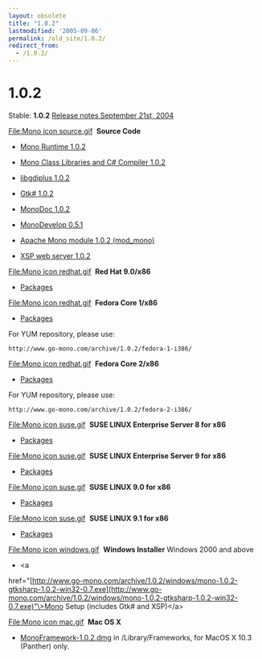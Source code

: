 ```yaml
---
layout: obsolete
title: "1.0.2"
lastmodified: '2005-09-06'
permalink: /old_site/1.0.2/
redirect_from:
  - /1.0.2/
---
```


1.0.2
=====

Stable: **1.0.2**
 [Release notes September 21st, 2004](http://go-mono.com/archive/1.0.2)

 [File:Mono icon source.gif](/index.php?title=Special:Upload&wpDestFile=Mono_icon_source.gif "File:Mono icon source.gif")  **Source Code**

-   [Mono Runtime 1.0.2](http://www.go-mono.com/archive/1.0.2/mono-1.0.2.tar.gz)

-   [Mono Class Libraries and C\# Compiler 1.0.2](http://www.go-mono.com/archive/1.0.2/mcs-1.0.2.tar.gz)

-   [libgdiplus 1.0.2](http://www.go-mono.com/archive/1.0.2/libgdiplus-1.0.2.tar.gz)

-   [Gtk\# 1.0.2](http://www.go-mono.com/archive/1.0.2/gtk-sharp-1.0.2.tar.gz)

-   [MonoDoc 1.0.2](http://www.go-mono.com/archive/1.0.2/monodoc-1.0.2.tar.gz)

-   [MonoDevelop 0.5.1](http://www.go-mono.com/archive/1.0.2/monodevelop-0.5.1.tar.gz)

-   [Apache Mono module 1.0.2 (mod\_mono)](http://www.go-mono.com/archive/1.0.2/mod_mono-1.0.2.tar.gz)

-   [XSP web server 1.0.2](http://www.go-mono.com/archive/1.0.2/xsp-1.0.2.tar.gz)

 [File:Mono icon redhat.gif](/index.php?title=Special:Upload&wpDestFile=Mono_icon_redhat.gif "File:Mono icon redhat.gif")  **Red Hat 9.0/x86**

-   [Packages](http://www.go-mono.com/archive/1.0.2/redhat-9-i386)

 [File:Mono icon redhat.gif](/index.php?title=Special:Upload&wpDestFile=Mono_icon_redhat.gif "File:Mono icon redhat.gif")  **Fedora Core 1/x86**

-   [Packages](http://www.go-mono.com/archive/1.0.2/fedora-1-i386)

For YUM repository, please use:

    http://www.go-mono.com/archive/1.0.2/fedora-1-i386/

 [File:Mono icon redhat.gif](/index.php?title=Special:Upload&wpDestFile=Mono_icon_redhat.gif "File:Mono icon redhat.gif")  **Fedora Core 2/x86**

-   [Packages](http://www.go-mono.com/archive/1.0.2/fedora-2-i386)

For YUM repository, please use:

    http://www.go-mono.com/archive/1.0.2/fedora-2-i386/

 [File:Mono icon suse.gif](/index.php?title=Special:Upload&wpDestFile=Mono_icon_suse.gif "File:Mono icon suse.gif")  **SUSE LINUX Enterprise Server 8 for x86**

-   [Packages](http://www.go-mono.com/archive/1.0.2/sles-8-i386/)

 [File:Mono icon suse.gif](/index.php?title=Special:Upload&wpDestFile=Mono_icon_suse.gif "File:Mono icon suse.gif")  **SUSE LINUX Enterprise Server 9 for x86**

-   [Packages](http://www.go-mono.com/archive/1.0.2/sles-9-i586/)

 [File:Mono icon suse.gif](/index.php?title=Special:Upload&wpDestFile=Mono_icon_suse.gif "File:Mono icon suse.gif")  **SUSE LINUX 9.0 for x86**

-   [Packages](http://www.go-mono.com/archive/1.0.2/suse-90-i586/)

 [File:Mono icon suse.gif](/index.php?title=Special:Upload&wpDestFile=Mono_icon_suse.gif "File:Mono icon suse.gif")  **SUSE LINUX 9.1 for x86**

-   [Packages](http://www.go-mono.com/archive/1.0.2/suse-91-i586/)

 [File:Mono icon windows.gif](/index.php?title=Special:Upload&wpDestFile=Mono_icon_windows.gif "File:Mono icon windows.gif")  **Windows Installer** Windows 2000 and above

-   \<a

href="[http://www.go-mono.com/archive/1.0.2/windows/mono-1.0.2-gtksharp-1.0.2-win32-0.7.exe](http://www.go-mono.com/archive/1.0.2/windows/mono-1.0.2-gtksharp-1.0.2-win32-0.7.exe)"\>Mono Setup (includes Gtk\# and XSP)\</a\>

 [File:Mono icon mac.gif](/index.php?title=Special:Upload&wpDestFile=Mono_icon_mac.gif "File:Mono icon mac.gif")  **Mac OS X**

-   [MonoFramework-1.0.2.dmg](http://www.go-mono.com/archive/1.0.2/macos/MonoFramework-1.0.2.dmg) in /Library/Frameworks, for MacOS X 10.3 (Panther) only.



